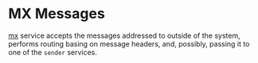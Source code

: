 # MX Messages
[mx](../../../admin/reference/services/mx.md) service accepts the messages addressed to
outside of the system, performs routing basing on message headers, and,
possibly, passing it to one of the `sender` services.